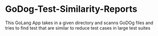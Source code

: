 # GoDog-Test-Similarity-Reports
This GoLang App takes in a given directory and scanns GoDOg files and tries to find test that are similar to reduce test cases in large test suites 
